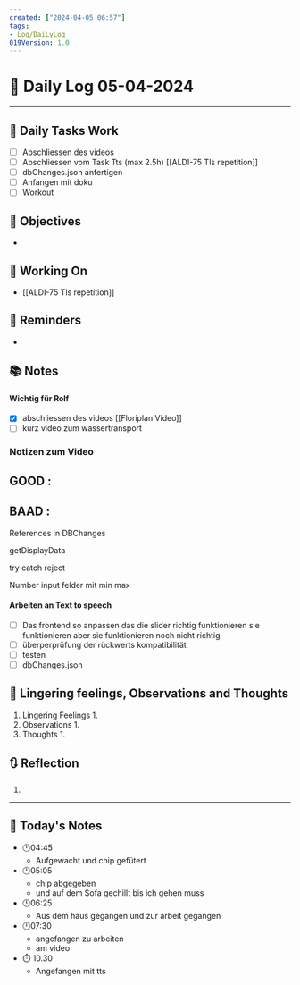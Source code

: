 ```yaml
---
created: ["2024-04-05 06:57"]
tags:
- Log/DaiLyLog
019Version: 1.0
---
```


# 📅 Daily Log 05-04-2024

---
## 🔷 Daily Tasks Work
- [ ] Abschliessen des videos
- [ ] Abschliessen vom Task Tts (max 2.5h) [[ALDI-75 Tls repetition]]
- [ ] dbChanges.json anfertigen 
- [ ] Anfangen mit doku
- [ ] Workout
## 🎯 Objectives
- 
## 🚀 Working On
-  [[ALDI-75 Tls repetition]]
## 📕 Reminders
- 
## 📚 Notes
#### Wichtig für Rolf
- [x] abschliessen des videos [[Floriplan Video]]
- [ ] kurz video zum wassertransport 
### Notizen zum Video 


GOOD :
- 

BAAD : 
- 
References in DBChanges 

getDisplayData 

try catch 
reject 

Number input felder mit min max
#### Arbeiten an Text to speech
- [ ] Das frontend so anpassen das die slider richtig funktionieren sie funktionieren aber sie funktionieren noch nicht richtig 
- [ ] überperprüfung der rückwerts kompatibilität 
- [ ] testen 
- [ ] dbChanges.json
##  💬 Lingering feelings, Observations and Thoughts 
1. Lingering Feelings
	1. 
2. Observations
	1. 
3. Thoughts
	1. 
## 🔃 Reflection
1. 
---

## 📅 Today's Notes
- 🕛04:45 
	- Aufgewacht und chip gefütert
- 🕛05:05
	- chip abgegeben
	- und auf dem Sofa gechillt bis ich gehen muss
- 🕛06:25 
	- Aus dem haus gegangen und zur arbeit gegangen
- 🕛07:30 
	- angefangen zu arbeiten
	- am video 
- ⏱️ 10.30 
	- Angefangen mit tts 
	
